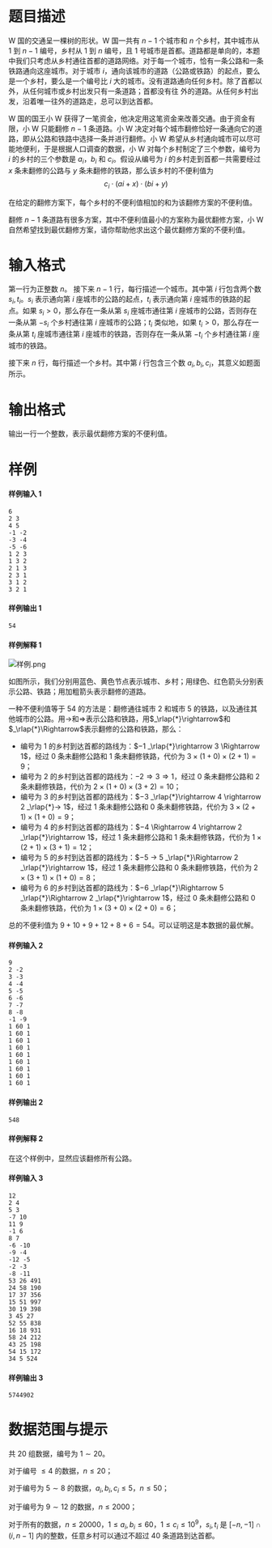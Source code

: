 
# 题目描述

W 国的交通呈一棵树的形状。W 国一共有 $n − 1$ 个城市和 $n$ 个乡村，其中城市从 $1$ 到 $n − 1$ 编号，乡村从 $1$ 到 $n$ 编号，且 $1$ 号城市是首都。道路都是单向的，本题中我们只考虑从乡村通往首都的道路网络。对于每一个城市，恰有一条公路和一条铁路通向这座城市。对于城市 $i$，通向该城市的道路（公路或铁路）的起点，要么是一个乡村，要么是一个编号比 $i$ 大的城市。没有道路通向任何乡村。除了首都以外，从任何城市或乡村出发只有一条道路；首都没有往
外的道路。从任何乡村出发，沿着唯一往外的道路走，总可以到达首都。

W 国的国王小 W 获得了一笔资金，他决定用这笔资金来改善交通。由于资金有限，小 W 只能翻修 $n − 1$ 条道路。小 W 决定对每个城市翻修恰好一条通向它的道路，即从公路和铁路中选择一条并进行翻修。小 W 希望从乡村通向城市可以尽可能地便利，于是根据人口调查的数据，小 W 对每个乡村制定了三个参数，编号为 $i$ 的乡村的三个参数是 $a_i$，$b_i$ 和 $c_i$。假设从编号为 $i$ 的乡村走到首都一共需要经过 $x$ 条未翻修的公路与 $y$ 条未翻修的铁路，那么该乡村的不便利值为
$$c_i \cdot (ai + x) \cdot (bi + y)$$

在给定的翻修方案下，每个乡村的不便利值相加的和为该翻修方案的不便利值。

翻修 $n − 1$ 条道路有很多方案，其中不便利值最小的方案称为最优翻修方案，小 W 自然希望找到最优翻修方案，请你帮助他求出这个最优翻修方案的不便利值。

# 输入格式

第一行为正整数 $n$。
接下来 $n − 1$ 行，每行描述一个城市。其中第 $i$ 行包含两个数 $s_i, t_i$。$s_i$ 表示通向第 $i$ 座城市的公路的起点，$t_i$ 表示通向第 $i$ 座城市的铁路的起点。如果 $s_i > 0$，那么存在一条从第 $s_i$ 座城市通往第 $i$ 座城市的公路，否则存在一条从第 $-s_i$ 个乡村通往第 $i$ 座城市的公路；$t_i$ 类似地，如果 $t_i > 0$，那么存在一条从第 $t_i$ 座城市通往第 $i$ 座城市的铁路，否则存在一条从第 $-t_i$ 个乡村通往第 $i$ 座城市的铁路。

接下来 $n$ 行，每行描述一个乡村。其中第 $i$ 行包含三个数 $a_i, b_i, c_i$，其意义如题面所示。

# 输出格式

输出一行一个整数，表示最优翻修方案的不便利值。

# 样例

#### 样例输入 1
```plain
6
2 3
4 5
-1 -2
-3 -4
-5 -6
1 2 3
1 3 2
2 1 3
2 3 1
3 1 2
3 2 1
```

#### 样例输出 1
```plain
54
```

#### 样例解释 1
![样例.png](source/loj/2510/img/aHR0cHM6Ly9pLmxvbGkubmV0LzIwMTgvMDQvMTYvNWFkNDNmZDgyNjQwNS5wbmc=.png)

如图所示，我们分别用蓝色、黄色节点表示城市、乡村；用绿色、红色箭头分别表示公路、铁路；用加粗箭头表示翻修的道路。

一种不便利值等于 $54$ 的方法是：翻修通往城市 $2$ 和城市 $5$ 的铁路，以及通往其他城市的公路。用$\rightarrow$和$\Rightarrow$表示公路和铁路，用$_\rlap{*}\rightarrow$和$_\rlap{*}\Rightarrow$表示翻修的公路和铁路，那么：
* 编号为 $1$ 的乡村到达首都的路线为：$−1 _\rlap{*}\rightarrow 3 \Rightarrow 1$，经过 $0$ 条未翻修公路和 $1$ 条未翻修铁路，代价为 $3 \times (1 + 0) \times (2 + 1) = 9$；
* 编号为 $2$ 的乡村到达首都的路线为：$−2 \Rightarrow 3 \Rightarrow 1$，经过 $0$ 条未翻修公路和 $2$ 条未翻修铁路，代价为 $2 \times (1 + 0) \times (3 + 2) = 10$；
* 编号为 $3$ 的乡村到达首都的路线为：$−3 _\rlap{*}\rightarrow 4 \rightarrow 2 _\rlap{*}→ 1$，经过 $1$ 条未翻修公路和 $0$ 条未翻修铁路，代价为 $3 \times (2 + 1) \times (1 + 0) = 9$；
* 编号为 $4$ 的乡村到达首都的路线为：$−4 \Rightarrow 4 \rightarrow 2 _\rlap{*}\rightarrow 1$，经过 $1$ 条未翻修公路和 $1$ 条未翻修铁路，代价为 $1 \times (2 + 1) \times (3 + 1) = 12$；
* 编号为 $5$ 的乡村到达首都的路线为：$−5 → 5 _\rlap{*}\Rightarrow 2 _\rlap{*}\rightarrow 1$，经过 $1$ 条未翻修公路和 $0$ 条未翻修铁路，代价为 $2 \times (3 + 1) \times (1 + 0) = 8$；
* 编号为 $6$ 的乡村到达首都的路线为：$−6 _\rlap{*}\Rightarrow 5 _\rlap{*}\Rightarrow 2 _\rlap{*}\rightarrow 1$，经过 $0$ 条未翻修公路和 $0$ 条未翻修铁路，代价为 $1 \times (3 + 0) \times (2 + 0) = 6$；

总的不便利值为 $9 + 10 + 9 + 12 + 8 + 6 = 54$。可以证明这是本数据的最优解。

#### 样例输入 2
```plain
9
2 -2
3 -3
4 -4
5 -5
6 -6
7 -7
8 -8
-1 -9
1 60 1
1 60 1
1 60 1
1 60 1
1 60 1
1 60 1
1 60 1
1 60 1
1 60 1
```

#### 样例输出 2
```plain
548
```

#### 样例解释 2
在这个样例中，显然应该翻修所有公路。

#### 样例输入 3
```plain
12
2 4
5 3
-7 10
11 9
-1 6
8 7
-6 -10
-9 -4
-12 -5
-2 -3
-8 -11
53 26 491
24 58 190
17 37 356
15 51 997
30 19 398
3 45 27
52 55 838
16 18 931
58 24 212
43 25 198
54 15 172
34 5 524
```

#### 样例输出 3
```plain
5744902
```


# 数据范围与提示

共 $20$ 组数据，编号为 $1 ∼ 20$。

对于编号 $\le 4$ 的数据，$n \le 20$；

对于编号为 $5 \sim 8$ 的数据，$a_i, b_i, c_i \le 5，n \le 50$；

对于编号为 $9 \sim 12$ 的数据，$n \le 2000$；

对于所有的数据，$n \le 20000$，$1 \le a_i, b_i \le 60$，$1 \le c_i \le 10^9$，$s_i, t_i$ 是 $[−n, −1] \cap (i, n − 1]$ 内的整数，任意乡村可以通过不超过 $40$ 条道路到达首都。


